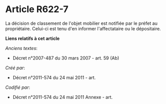 # Article R622-7

La décision de classement de l'objet mobilier est notifiée par le préfet au propriétaire. Celui-ci est tenu d'en informer
l'affectataire ou le dépositaire.

**Liens relatifs à cet article**

_Anciens textes_:

  - Décret n°2007-487 du 30 mars 2007 - art. 59 (Ab)

_Créé par_:

  - Décret n°2011-574 du 24 mai 2011  - art.

_Codifié par_:

  - Décret n°2011-574 du 24 mai 2011 Annexe - art.
